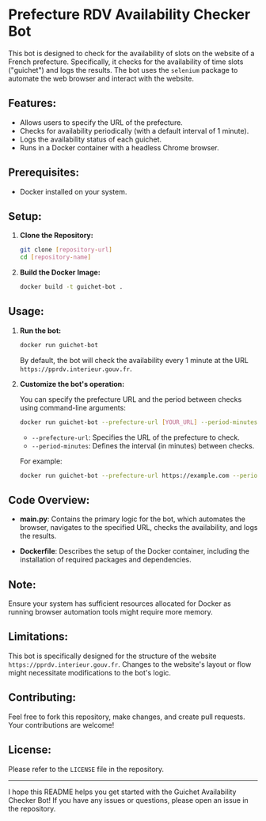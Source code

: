 # Prefecture RDV Availability Checker Bot

This bot is designed to check for the availability of slots on the website of a French prefecture. Specifically, it checks for the availability of time slots ("guichet") and logs the results. The bot uses the `selenium` package to automate the web browser and interact with the website.

## Features:

- Allows users to specify the URL of the prefecture.
- Checks for availability periodically (with a default interval of 1 minute).
- Logs the availability status of each guichet.
- Runs in a Docker container with a headless Chrome browser.

## Prerequisites:

- Docker installed on your system.

## Setup:

1. **Clone the Repository:**
   ```bash
   git clone [repository-url]
   cd [repository-name]
   ```

2. **Build the Docker Image:**
   ```bash
   docker build -t guichet-bot .
   ```

## Usage:

1. **Run the bot:**
   ```bash
   docker run guichet-bot
   ```

   By default, the bot will check the availability every 1 minute at the URL `https://pprdv.interieur.gouv.fr`.

2. **Customize the bot's operation:**

   You can specify the prefecture URL and the period between checks using command-line arguments:

   ```bash
   docker run guichet-bot --prefecture-url [YOUR_URL] --period-minutes [PERIOD_IN_MINUTES]
   ```

   - `--prefecture-url`: Specifies the URL of the prefecture to check.
   - `--period-minutes`: Defines the interval (in minutes) between checks.

   For example:

   ```bash
   docker run guichet-bot --prefecture-url https://example.com --period-minutes 5
   ```

## Code Overview:

- **main.py**: Contains the primary logic for the bot, which automates the browser, navigates to the specified URL, checks the availability, and logs the results.

- **Dockerfile**: Describes the setup of the Docker container, including the installation of required packages and dependencies.

## Note:

Ensure your system has sufficient resources allocated for Docker as running browser automation tools might require more memory.

## Limitations:

This bot is specifically designed for the structure of the website `https://pprdv.interieur.gouv.fr`. Changes to the website's layout or flow might necessitate modifications to the bot's logic.

## Contributing:

Feel free to fork this repository, make changes, and create pull requests. Your contributions are welcome!

## License:

Please refer to the `LICENSE` file in the repository.

---

I hope this README helps you get started with the Guichet Availability Checker Bot! If you have any issues or questions, please open an issue in the repository.